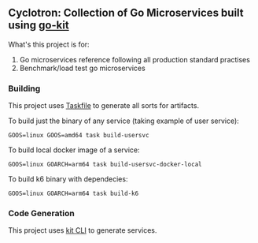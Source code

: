 ## Cyclotron: Collection of Go Microservices built using [go-kit](https://github.com/go-kit/kit)

What's this project is for:

1. Go microservices reference following all production standard practises
2. Benchmark/load test go microservices

### Building

This project uses [Taskfile](https://taskfile.dev/) to generate all sorts for artifacts.

To build just the binary of any service (taking example of user service):

```
GOOS=linux GOOS=amd64 task build-usersvc
```

To build local docker image of a service:

```
GOOS=linux GOARCH=arm64 task build-usersvc-docker-local
```

To build k6 binary with dependecies:

```
GOOS=linux GOARCH=arm64 task build-k6
```

### Code Generation

This project uses [kit CLI](https://github.com/GrantZheng/kit) to generate services.

